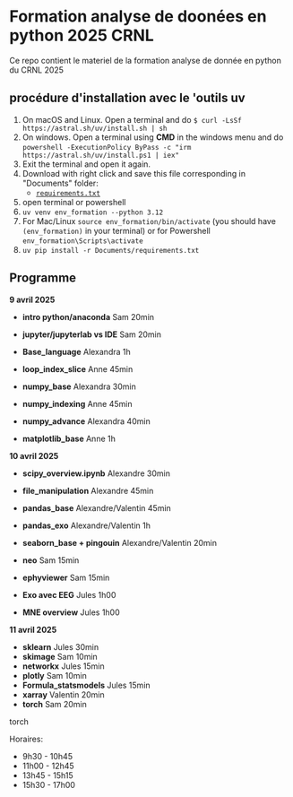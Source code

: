 # Formation analyse de doonées en python 2025 CRNL

Ce repo contient le materiel de la formation analyse de donnée en python du CRNL 2025





## procédure d'installation avec le 'outils **uv**


1. On macOS and Linux. Open a terminal and do
   `$ curl -LsSf https://astral.sh/uv/install.sh | sh`
1. On windows. Open a terminal using **CMD** in the windows menu and do
   `powershell -ExecutionPolicy ByPass -c "irm https://astral.sh/uv/install.ps1 | iex"`
2. Exit the terminal and open it again.
3. Download with right click and save this file corresponding in "Documents" folder:
    * [`requirements.txt`](https://raw.githubusercontent.com/crnl-lab/Formation_2025_Python_data_analyse/main/requirements.txt)
4. open terminal or powershell
5. `uv venv env_formation --python 3.12`
6. For Mac/Linux `source env_formation/bin/activate` (you should have `(env_formation)` in your terminal) or for Powershell `env_formation\Scripts\activate`
7. `uv pip install -r Documents/requirements.txt`


## Programme

**9 avril 2025**
   
   * **intro python/anaconda** Sam 20min
   * **jupyter/jupyterlab vs IDE** Sam 20min
   * **Base_language** Alexandra 1h
   * **loop_index_slice** Anne 45min
   
   * **numpy_base** Alexandra 30min
   * **numpy_indexing** Anne 45min
   * **numpy_advance** Alexandra  40min
   * **matplotlib_base** Anne 1h


**10 avril 2025**

  * **scipy_overview.ipynb** Alexandre 30min
  * **file_manipulation** Alexandre 45min
  * **pandas_base** Alexandre/Valentin 45min
  * **pandas_exo** Alexandre/Valentin 1h

  * **seaborn_base + pingouin** Alexandre/Valentin 20min
  * **neo** Sam 15min
  * **ephyviewer** Sam 15min
  * **Exo avec EEG** Jules 1h00
  * **MNE overview** Jules 1h00


**11 avril 2025**
  
   * **sklearn** Jules 30min
   * **skimage** Sam 10min
   * **networkx** Jules 15min 
   * **plotly** Sam 10min
   * **Formula_statsmodels** Jules 15min
   * **xarray** Valentin 20min
   * **torch** Sam 20min

   
   torch

Horaires:
 * 9h30 - 10h45
 * 11h00 - 12h45
 * 13h45 - 15h15
 * 15h30 - 17h00

